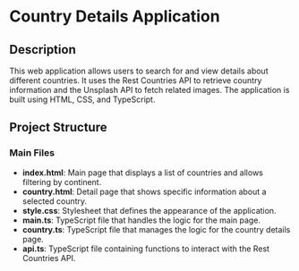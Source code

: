 # Country Details Application  

## Description  
This web application allows users to search for and view details about different countries. It uses the Rest Countries API to retrieve country information and the Unsplash API to fetch related images. The application is built using HTML, CSS, and TypeScript.  

## Project Structure  

### Main Files  
- **index.html**: Main page that displays a list of countries and allows filtering by continent.  
- **country.html**: Detail page that shows specific information about a selected country.  
- **style.css**: Stylesheet that defines the appearance of the application.  
- **main.ts**: TypeScript file that handles the logic for the main page.  
- **country.ts**: TypeScript file that manages the logic for the country details page.  
- **api.ts**: TypeScript file containing functions to interact with the Rest Countries API.  
